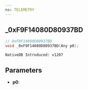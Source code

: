 ```yaml
---
ns: TELEMETRY
---
```

## _0xF9F14080D80937BD

```c
// 0xF9F14080D80937BD
void _0xF9F14080D80937BD(Any p0);
```

```
NativeDB Introduced: v1207
```

## Parameters
* **p0**:
